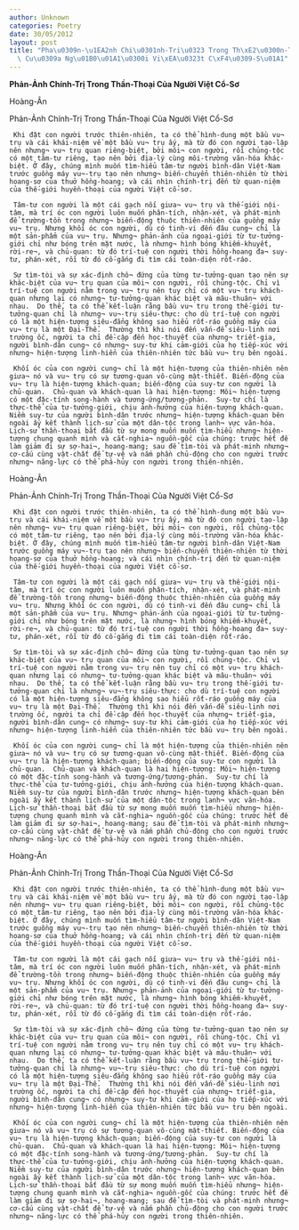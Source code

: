 ```yaml
---
author: Unknown
categories: Poetry
date: 30/05/2012
layout: post
title: "Pha\u0309n-\u1EA2nh Chi\u0301nh-Tri\u0323 Trong Th\xE2\u0300n-Thoa\u0323i\
  \ Cu\u0309a Ng\u01B0\u01A1\u0300i Vi\xEA\u0323t C\xF4\u0309-S\u01A1"
---
```


**Phản-Ảnh Chính-Trị Trong Thần-Thoại Của Người Việt Cổ-Sơ**

Hoàng-Ân

Phản-Ảnh Chính-Trị Trong Thần-Thoại Của Người Việt Cổ-Sơ


     Khi đặt con người trước thiên-nhiên, ta có thể hình-dung một bầu vu¬ trụ và cái khái-niệm về một bầu vu¬ trụ ấy, mà từ đó con người tạo-lập nên nhưng¬ vu¬ trụ quan riêng-biệt, bởi môi¬ con người, rồi chủng-tộc có một tâm-tư riêng, tạo nên bởi địa-lý cùng môi-trường văn-hóa khác-biệt. Ở đây, chúng mình muốn tìm-hiểu tâm-tư người bình-dân Việt-Nam trước guồng máy vu¬-trụ tạo nên nhưng¬ biến-chuyển thiên-nhiên từ thời hoang-sơ của thuở hồng-hoang; và cái nhìn chính-trị đến từ quan-niệm của thế-giới huyền-thoại của người Việt cổ-sơ.

     Tâm-tư con người là một cái gạch nối giưa¬ vu¬ trụ và thế-giới nội-tâm, mà trí óc con người luôn muốn phân-tích, nhận-xét, và phát-minh để trường-tồn trong nhưng¬ biến-động thuộc thiên-nhiên của guồng máy vu¬ trụ. Nhưng khối óc con người, dù có tinh-vi đến đâu cung¬ chỉ là một sản-phẩm của vu¬ trụ. Nhưng¬ phản-ảnh của ngoại-giới từ tư-tưởng-giới chỉ như bóng trên mặt nước, là nhưng¬ hình bóng khiếm-khuyết, rời-re¬, và chủ-quan: từ đó trí-tuệ con người thời hồng-hoang đa¬ suy-tư, phán-xét, rồi từ đó cố-gắng đi tìm cái toàn-diện rốt-ráo.

     Sự tìm-tòi và sự xác-định chô¬ đứng của từng tư-tưởng-quan tạo nên sự khác-biệt của vu¬ trụ quan của môi¬ con người, rồi chủng-tộc. Chỉ vì trí-tuệ con người nằm trong vu¬ trụ nên tuy chỉ có một vu¬ trụ khách-quan nhưng lại có nhưng¬ tư-tưởng-quan khác biệt và mâu-thuân¬ với nhau.  Do thế, ta có thể kết-luận rằng bầu vu¬ trụ trong thế-giới tư-tưởng-quan chỉ là nhưng¬ vu¬-trụ siêu-thực: cho dù trí-tuệ con người có là một hiện-tượng siêu-đẳng không sao hiểu rốt-ráo guồng máy của vu¬ trụ là một Đại-Thể.  Thường thì khi nói đến vấn-đề siêu-linh nơi trường ốc, người ta chỉ đề-cập đến học-thuyết của nhưng¬ triết-gia, người bình-dân cung¬ có nhưng¬ suy-tư khi cảm-giới của họ tiếp-xúc với nhưng¬ hiện-tượng linh-hiển của thiên-nhiên tức bầu vu¬ trụ bên ngoài.

     Khối óc của con người cung¬ chỉ là một hiện-tượng của thiên-nhiên nên giưa¬ nó và vu¬ trụ có sự tương-quan vô-cùng mật-thiết. Biến-động của vu¬ trụ là hiện-tượng khách-quan; biến-động của suy-tư con người là chủ-quan.  Chủ-quan và khách-quan là hai hiện-tượng: Môi¬ hiện-tượng có một đặc-tính song-hành và tương-ứng/tương-phản.  Suy-tư chí là thực-thể của tư-tưởng-giới, chịu ảnh-hưởng của hiện-tượng khách-quan.  Niềm suy-tư của người bình-dân trước nhưng¬ hiện-tượng khách-quan bên ngoài ấy kết thành lịch-sử của một dân-tộc trong lanh¬ vực văn-hóa.  Lịch-sử thần-thoại bắt đầu từ sự mong muốn muốn tìm-hiểu nhưng¬ hiện-tượng chung quanh mình và cắt-nghia¬ nguồn-gốc của chúng: trước hết để làm giảm đi sự sợ-hai¬, hoang-mang; sau để tìm-tòi và phát-minh nhưng¬ cơ-cấu cùng vật-chất để tự-vệ và nắm phần chủ-động cho con người trước nhưng¬ năng-lực có thể phá-hủy con người trong thiên-nhiên.

Hoàng-Ân

Phản-Ảnh Chính-Trị Trong Thần-Thoại Của Người Việt Cổ-Sơ


     Khi đặt con người trước thiên-nhiên, ta có thể hình-dung một bầu vu¬ trụ và cái khái-niệm về một bầu vu¬ trụ ấy, mà từ đó con người tạo-lập nên nhưng¬ vu¬ trụ quan riêng-biệt, bởi môi¬ con người, rồi chủng-tộc có một tâm-tư riêng, tạo nên bởi địa-lý cùng môi-trường văn-hóa khác-biệt. Ở đây, chúng mình muốn tìm-hiểu tâm-tư người bình-dân Việt-Nam trước guồng máy vu¬-trụ tạo nên nhưng¬ biến-chuyển thiên-nhiên từ thời hoang-sơ của thuở hồng-hoang; và cái nhìn chính-trị đến từ quan-niệm của thế-giới huyền-thoại của người Việt cổ-sơ.

     Tâm-tư con người là một cái gạch nối giưa¬ vu¬ trụ và thế-giới nội-tâm, mà trí óc con người luôn muốn phân-tích, nhận-xét, và phát-minh để trường-tồn trong nhưng¬ biến-động thuộc thiên-nhiên của guồng máy vu¬ trụ. Nhưng khối óc con người, dù có tinh-vi đến đâu cung¬ chỉ là một sản-phẩm của vu¬ trụ. Nhưng¬ phản-ảnh của ngoại-giới từ tư-tưởng-giới chỉ như bóng trên mặt nước, là nhưng¬ hình bóng khiếm-khuyết, rời-re¬, và chủ-quan: từ đó trí-tuệ con người thời hồng-hoang đa¬ suy-tư, phán-xét, rồi từ đó cố-gắng đi tìm cái toàn-diện rốt-ráo.

     Sự tìm-tòi và sự xác-định chô¬ đứng của từng tư-tưởng-quan tạo nên sự khác-biệt của vu¬ trụ quan của môi¬ con người, rồi chủng-tộc. Chỉ vì trí-tuệ con người nằm trong vu¬ trụ nên tuy chỉ có một vu¬ trụ khách-quan nhưng lại có nhưng¬ tư-tưởng-quan khác biệt và mâu-thuân¬ với nhau.  Do thế, ta có thể kết-luận rằng bầu vu¬ trụ trong thế-giới tư-tưởng-quan chỉ là nhưng¬ vu¬-trụ siêu-thực: cho dù trí-tuệ con người có là một hiện-tượng siêu-đẳng không sao hiểu rốt-ráo guồng máy của vu¬ trụ là một Đại-Thể.  Thường thì khi nói đến vấn-đề siêu-linh nơi trường ốc, người ta chỉ đề-cập đến học-thuyết của nhưng¬ triết-gia, người bình-dân cung¬ có nhưng¬ suy-tư khi cảm-giới của họ tiếp-xúc với nhưng¬ hiện-tượng linh-hiển của thiên-nhiên tức bầu vu¬ trụ bên ngoài.

     Khối óc của con người cung¬ chỉ là một hiện-tượng của thiên-nhiên nên giưa¬ nó và vu¬ trụ có sự tương-quan vô-cùng mật-thiết. Biến-động của vu¬ trụ là hiện-tượng khách-quan; biến-động của suy-tư con người là chủ-quan.  Chủ-quan và khách-quan là hai hiện-tượng: Môi¬ hiện-tượng có một đặc-tính song-hành và tương-ứng/tương-phản.  Suy-tư chí là thực-thể của tư-tưởng-giới, chịu ảnh-hưởng của hiện-tượng khách-quan.  Niềm suy-tư của người bình-dân trước nhưng¬ hiện-tượng khách-quan bên ngoài ấy kết thành lịch-sử của một dân-tộc trong lanh¬ vực văn-hóa.  Lịch-sử thần-thoại bắt đầu từ sự mong muốn muốn tìm-hiểu nhưng¬ hiện-tượng chung quanh mình và cắt-nghia¬ nguồn-gốc của chúng: trước hết để làm giảm đi sự sợ-hai¬, hoang-mang; sau để tìm-tòi và phát-minh nhưng¬ cơ-cấu cùng vật-chất để tự-vệ và nắm phần chủ-động cho con người trước nhưng¬ năng-lực có thể phá-hủy con người trong thiên-nhiên.

Hoàng-Ân

Phản-Ảnh Chính-Trị Trong Thần-Thoại Của Người Việt Cổ-Sơ


     Khi đặt con người trước thiên-nhiên, ta có thể hình-dung một bầu vu¬ trụ và cái khái-niệm về một bầu vu¬ trụ ấy, mà từ đó con người tạo-lập nên nhưng¬ vu¬ trụ quan riêng-biệt, bởi môi¬ con người, rồi chủng-tộc có một tâm-tư riêng, tạo nên bởi địa-lý cùng môi-trường văn-hóa khác-biệt. Ở đây, chúng mình muốn tìm-hiểu tâm-tư người bình-dân Việt-Nam trước guồng máy vu¬-trụ tạo nên nhưng¬ biến-chuyển thiên-nhiên từ thời hoang-sơ của thuở hồng-hoang; và cái nhìn chính-trị đến từ quan-niệm của thế-giới huyền-thoại của người Việt cổ-sơ.

     Tâm-tư con người là một cái gạch nối giưa¬ vu¬ trụ và thế-giới nội-tâm, mà trí óc con người luôn muốn phân-tích, nhận-xét, và phát-minh để trường-tồn trong nhưng¬ biến-động thuộc thiên-nhiên của guồng máy vu¬ trụ. Nhưng khối óc con người, dù có tinh-vi đến đâu cung¬ chỉ là một sản-phẩm của vu¬ trụ. Nhưng¬ phản-ảnh của ngoại-giới từ tư-tưởng-giới chỉ như bóng trên mặt nước, là nhưng¬ hình bóng khiếm-khuyết, rời-re¬, và chủ-quan: từ đó trí-tuệ con người thời hồng-hoang đa¬ suy-tư, phán-xét, rồi từ đó cố-gắng đi tìm cái toàn-diện rốt-ráo.

     Sự tìm-tòi và sự xác-định chô¬ đứng của từng tư-tưởng-quan tạo nên sự khác-biệt của vu¬ trụ quan của môi¬ con người, rồi chủng-tộc. Chỉ vì trí-tuệ con người nằm trong vu¬ trụ nên tuy chỉ có một vu¬ trụ khách-quan nhưng lại có nhưng¬ tư-tưởng-quan khác biệt và mâu-thuân¬ với nhau.  Do thế, ta có thể kết-luận rằng bầu vu¬ trụ trong thế-giới tư-tưởng-quan chỉ là nhưng¬ vu¬-trụ siêu-thực: cho dù trí-tuệ con người có là một hiện-tượng siêu-đẳng không sao hiểu rốt-ráo guồng máy của vu¬ trụ là một Đại-Thể.  Thường thì khi nói đến vấn-đề siêu-linh nơi trường ốc, người ta chỉ đề-cập đến học-thuyết của nhưng¬ triết-gia, người bình-dân cung¬ có nhưng¬ suy-tư khi cảm-giới của họ tiếp-xúc với nhưng¬ hiện-tượng linh-hiển của thiên-nhiên tức bầu vu¬ trụ bên ngoài.

     Khối óc của con người cung¬ chỉ là một hiện-tượng của thiên-nhiên nên giưa¬ nó và vu¬ trụ có sự tương-quan vô-cùng mật-thiết. Biến-động của vu¬ trụ là hiện-tượng khách-quan; biến-động của suy-tư con người là chủ-quan.  Chủ-quan và khách-quan là hai hiện-tượng: Môi¬ hiện-tượng có một đặc-tính song-hành và tương-ứng/tương-phản.  Suy-tư chí là thực-thể của tư-tưởng-giới, chịu ảnh-hưởng của hiện-tượng khách-quan.  Niềm suy-tư của người bình-dân trước nhưng¬ hiện-tượng khách-quan bên ngoài ấy kết thành lịch-sử của một dân-tộc trong lanh¬ vực văn-hóa.  Lịch-sử thần-thoại bắt đầu từ sự mong muốn muốn tìm-hiểu nhưng¬ hiện-tượng chung quanh mình và cắt-nghia¬ nguồn-gốc của chúng: trước hết để làm giảm đi sự sợ-hai¬, hoang-mang; sau để tìm-tòi và phát-minh nhưng¬ cơ-cấu cùng vật-chất để tự-vệ và nắm phần chủ-động cho con người trước nhưng¬ năng-lực có thể phá-hủy con người trong thiên-nhiên.
